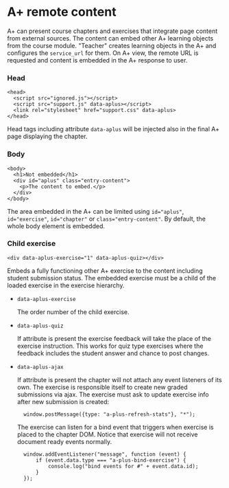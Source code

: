 A+ remote content
=================

A+ can present course chapters and exercises that integrate page content from
external sources. The content can embed other A+ learning objects from the
course module. "Teacher" creates learning objects in the A+ and configures the
`service_url` for them. On A+ view, the remote URL is requested and content is
embedded in the A+ response to user.

### Head

    <head>
      <script src="ignored.js"></script>
      <script src="support.js" data-aplus></script>
      <link rel="stylesheet" href="support.css" data-aplus>
    </head>

Head tags including attribute `data-aplus` will be injected also in the
final A+ page displaying the chapter.

### Body

    <body>
      <h1>Not embedded</h1>
      <div id="aplus" class="entry-content">
        <p>The content to embed.</p>
      </div>
    </body>

The area embedded in the A+ can be limited using `id="aplus"`,
`id="exercise"`, `id="chapter"` or `class="entry-content"`. By default,
the whole body element is embedded.

### Child exercise

    <div data-aplus-exercise="1" data-aplus-quiz></div>

Embeds a fully functioning other A+ exercise to the content including student
submission status. The embedded exercise must be a child of the loaded exercise
in the exercise hierarchy.

* `data-aplus-exercise`

    The order number of the child exercise.

* `data-aplus-quiz`

    If attribute is present the exercise feedback will take the place of
    the exercise instruction. This works for quiz type exercises where
    the feedback includes the student answer and chance to post changes.

* `data-aplus-ajax`

    If attribute is present the chapter will not attach any event listeners
    of its own. The exercise is responsible itself to create new graded
    submissions via ajax. The exercise must ask to update exercise info after
    new submission is created:

        window.postMessage({type: "a-plus-refresh-stats"}, "*");

    The exercise can listen for a bind event that triggers when exercise is
    placed to the chapter DOM. Notice that exercise will not receive document
    ready events normally.

        window.addEventListener("message", function (event) {
            if (event.data.type === "a-plus-bind-exercise") {
                console.log("bind events for #" + event.data.id);
            }
        });

